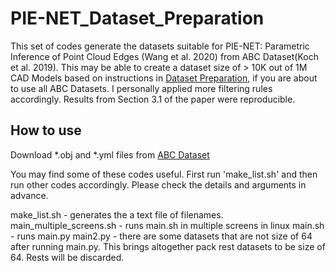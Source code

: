 # PIE-NET_Dataset_Preparation
This set of codes generate the datasets suitable for PIE-NET: Parametric Inference of Point Cloud Edges (Wang et al. 2020) from ABC Dataset(Koch et al. 2019). This may be able to create a dataset size of > 10K out of 1M CAD Models based on instructions in [Dataset Preparation](https://github.com/wangxiaogang866/PIE-NET), if you are about to use all ABC Datasets. I personally applied more filtering rules accordingly. Results from Section 3.1 of the paper were reproducible. 

## How to use
Download *.obj and *.yml files from [ABC Dataset](https://deep-geometry.github.io/abc-dataset/)

You may find some of these codes useful. First run 'make_list.sh' and then run other codes accordingly. Please check the details and arguments in advance. 

make_list.sh - generates the a text file of filenames.
main_multiple_screens.sh - runs main.sh in multiple screens in linux
main.sh - runs main.py
main2.py - there are some datasets that are not size of 64 after running main.py. This brings altogether pack rest datasets to be size of 64. Rests will be discarded.